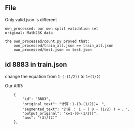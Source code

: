 ## File
Only valid.json is different
```
own_processed: our own split validation set
original: Math23K data

the own_processed/count.py proved that:
    own_processed/train_all.json == train_all.json
    own_processed/test.json == test.json

```

## id 8883 in train.json
change the equation from `1-(-(1/2))` to `1+(1/2)`

Our ARR:
```
    {
        "id": "8883",
        "original_text": "计算：1-(0-(1/2))=．",
        "segmented_text": "计算 ： 1 - ( 0 - (1/2) ) = ．",
        "output_original": "x=1-(0-(1/2))",
        "ans": "(3)/(2)"
    },
```